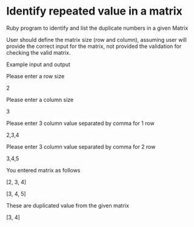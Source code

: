 # Identify repeated value in a matrix
Ruby program to identify and list the duplicate numbers in a given Matrix

User should define the matrix size (row and column), assuming user will provide the correct input for the matrix, 
not provided the validation for checking the valid matrix.  

Example input and output 

Please enter a row size

2

Please enter a column size

3

Please enter 3 column value separated by comma for 1 row

2,3,4

Please enter 3 column value separated by comma for 2 row

3,4,5

You entered matrix as follows

[2, 3, 4]

[3, 4, 5]

These are duplicated value from the given matrix 

 [3, 4]
